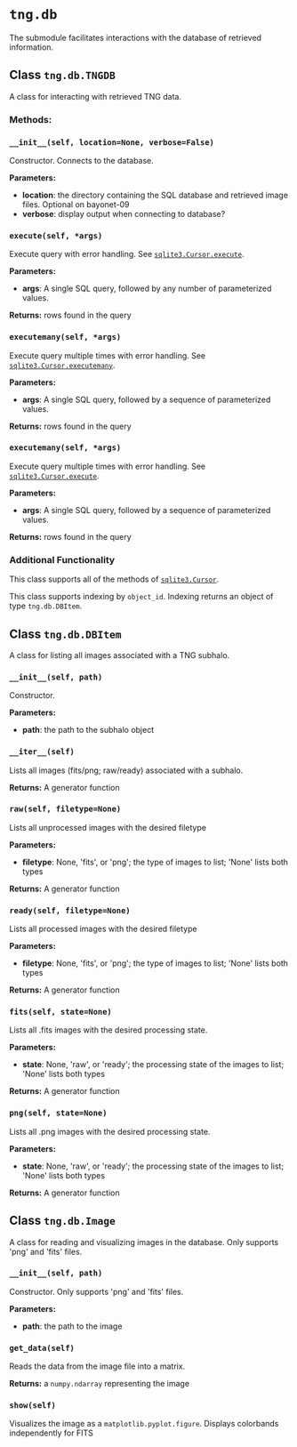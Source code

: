 # `tng.db`

The submodule facilitates interactions with the database of retrieved information.

## Class `tng.db.TNGDB`

A class for interacting with retrieved TNG data.

### **Methods:**

### `__init__(self, location=None, verbose=False)`

Constructor. Connects to the database.

**Parameters:**
- **location**: the directory containing the SQL database and retrieved image files. Optional on bayonet-09
- **verbose**: display output when connecting to database?

### `execute(self, *args)`

Execute query with error handling. See [`sqlite3.Cursor.execute`](https://docs.python.org/3/library/sqlite3.html#sqlite3.Cursor.execute). 

**Parameters:**
- **args**: A single SQL query, followed by any number of parameterized values.

**Returns:** rows found in the query

### `executemany(self, *args)`

Execute query multiple times with error handling. See [`sqlite3.Cursor.executemany`](https://docs.python.org/3/library/sqlite3.html#sqlite3.Cursor.executemany). 

**Parameters:**
- **args**: A single SQL query, followed by a sequence of parameterized values.

**Returns:** rows found in the query

### `executemany(self, *args)`

Execute query multiple times with error handling. See [`sqlite3.Cursor.execute`](https://docs.python.org/3/library/sqlite3.html#sqlite3.Cursor.executemany). 

**Parameters:**
- **args**: A single SQL query, followed by a sequence of parameterized values.

**Returns:** rows found in the query

### **Additional Functionality**

This class supports all of the methods of [`sqlite3.Cursor`](https://docs.python.org/3/library/sqlite3.html#sqlite3.Cursor).

This class supports indexing by `object_id`. Indexing returns an object of type `tng.db.DBItem`.

## Class `tng.db.DBItem`

A class for listing all images associated with a TNG subhalo.

### `__init__(self, path)`

Constructor.

**Parameters:**
- **path**: the path to the subhalo object

### `__iter__(self)`

Lists all images (fits/png; raw/ready) associated with a subhalo.

**Returns:** A generator function

### `raw(self, filetype=None)`

Lists all unprocessed images with the desired filetype

**Parameters:**
- **filetype**: None, 'fits', or 'png'; the type of images to list; 'None' lists both types

**Returns:** A generator function

### `ready(self, filetype=None)`

Lists all processed images with the desired filetype

**Parameters:**
- **filetype**: None, 'fits', or 'png'; the type of images to list; 'None' lists both types

**Returns:** A generator function

### `fits(self, state=None)`

Lists all .fits images with the desired processing state.

**Parameters:**
- **state**: None, 'raw', or 'ready'; the processing state of the images to list; 'None' lists both types

**Returns:** A generator function

### `png(self, state=None)`

Lists all .png images with the desired processing state.

**Parameters:**
- **state**: None, 'raw', or 'ready'; the processing state of the images to list; 'None' lists both types

**Returns:** A generator function

## Class `tng.db.Image`

A class for reading and visualizing images in the database. Only supports 'png' and 'fits' files.

### `__init__(self, path)`

Constructor. Only supports 'png' and 'fits' files.

**Parameters:**
- **path**: the path to the image

### `get_data(self)`

Reads the data from the image file into a matrix.

**Returns:** a `numpy.ndarray` representing the image

### `show(self)`

Visualizes the image as a `matplotlib.pyplot.figure`. Displays colorbands independently for FITS
